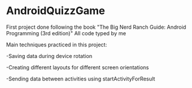 # AndroidQuizzGame
First project done following the book "The Big Nerd Ranch Guide: Android Programming (3rd edition)" All code typed by me

Main techniques practiced in this project:

-Saving data during device rotation

-Creating different layouts for different screen orientations

-Sending data between activities using startActivityForResult

